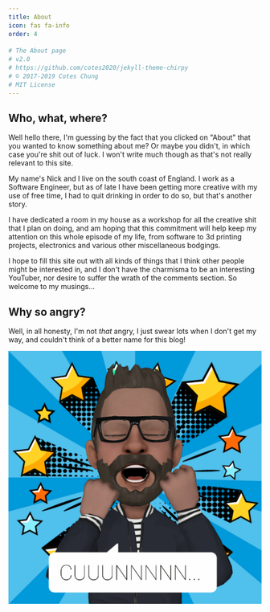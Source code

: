 ```yaml
---
title: About
icon: fas fa-info
order: 4

# The About page
# v2.0
# https://github.com/cotes2020/jekyll-theme-chirpy
# © 2017-2019 Cotes Chung
# MIT License
---
```


## Who, what, where?

Well hello there, I'm guessing by the fact that you clicked on "About" that you wanted to know something about me? Or maybe you didn't, in which case you're shit out of luck. I won't write much though as that's not really relevant to this site.

My name's Nick and I live on the south coast of England. I work as a Software Engineer, but as of late I have been getting more creative with my use of free time, I had to quit drinking in order to do so, but that's another story.

I have dedicated a room in my house as a workshop for all the creative shit that I plan on doing, and am hoping that this commitment will help keep my attention on this whole episode of my life, from software to 3d printing projects, electronics and various other miscellaneous bodgings.

I hope to fill this site out with all kinds of things that I think other people might be interested in, and I don't have the charmisma to be an interesting YouTuber, nor desire to suffer the wrath of the comments section. So welcome to my musings...

## Why so angry?

Well, in all honesty, I'm not *that* angry, I just swear lots when I don't get my way, and couldn't think of a better name for this blog!

![CUUUNNNNN...](/assets/img/angry.gif)
